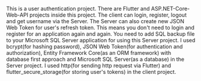 This is a user authentication project. There are Flutter and ASP.NET-Core-Web-API projects inside this project. The client can login, register, logout and get username via the Server. The Server can also create new JSON Web Token for user's refresh token. This means you don't need to login and register for an application again and again. You need to add SQL backup file to your Microsoft SQL Server application for using this Server project. I used bcrypt(for hashing password), JSON Web Token(for authentication and authorization), Entity Framework Core(as an ORM framework) with database first approach and Microsoft SQL Server(as a database) in the Server project. I used http(for sending http request via Flutter) and flutter_secure_storage(for storing user's tokens) in the client project.
